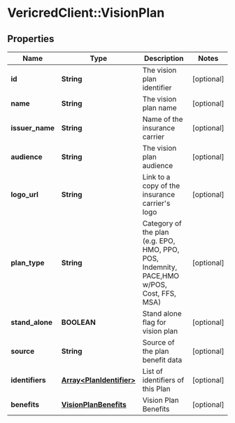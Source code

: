 # VericredClient::VisionPlan

## Properties
Name | Type | Description | Notes
------------ | ------------- | ------------- | -------------
**id** | **String** | The vision plan identifier | [optional] 
**name** | **String** | The vision plan name | [optional] 
**issuer_name** | **String** | Name of the insurance carrier | [optional] 
**audience** | **String** | The vision plan audience | [optional] 
**logo_url** | **String** | Link to a copy of the insurance carrier&#39;s logo | [optional] 
**plan_type** | **String** | Category of the plan (e.g. EPO, HMO, PPO, POS, Indemnity, PACE,HMO w/POS, Cost, FFS, MSA) | [optional] 
**stand_alone** | **BOOLEAN** | Stand alone flag for vision plan | [optional] 
**source** | **String** | Source of the plan benefit data | [optional] 
**identifiers** | [**Array&lt;PlanIdentifier&gt;**](PlanIdentifier.md) | List of identifiers of this Plan | [optional] 
**benefits** | [**VisionPlanBenefits**](VisionPlanBenefits.md) | Vision Plan Benefits | [optional] 


